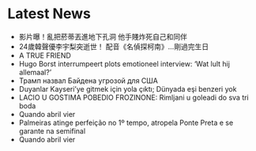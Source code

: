 # Latest News
-  影片曝！亂把菸蒂丟進地下孔洞 他手賤炸死自己和同伴
-  24歲韓聲優李宇梨突逝世！ 配音《名偵探柯南》…剛過完生日
-  A TRUE FRIEND
-  Hugo Borst interrumpeert plots emotioneel interview: ‘Wat lult hij allemaal?’
-  Трамп назвал Байдена угрозой для США
-  Duyanlar Kayseri’ye gitmek için yola çıktı; Dünyada eşi benzeri yok
-  LACIO U GOSTIMA POBEDIO FROZINONE: Rimljani u goleadi do sva tri boda
-  Quando abril vier
-  Palmeiras atinge perfeição no 1º tempo, atropela Ponte Preta e se garante na semifinal
-  Quando abril vier

